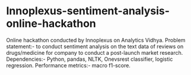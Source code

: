 # Innoplexus-sentiment-analysis-online-hackathon

Online hackathon conducted by Innoplexus on Analytics Vidhya.
Problem statement:- to conduct sentiment analysis on the text data of reviews on drugs/medicine for company to conduct a post-launch market research.
Dependencies:- Python, pandas, NLTK, Onevsrest classifier, logistic regression.
Performance metrics:- macro f1-score.
